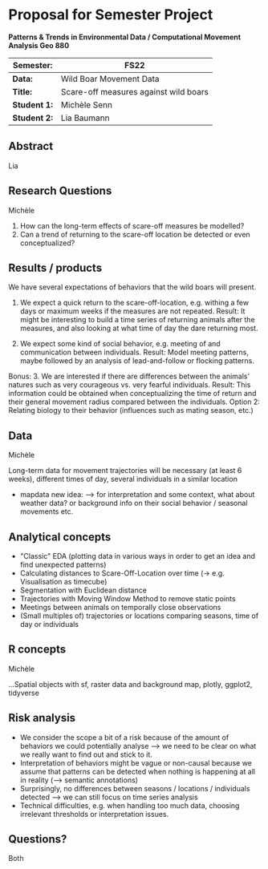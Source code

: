 # Proposal for Semester Project

**Patterns & Trends in Environmental Data / Computational Movement
Analysis Geo 880**

| Semester:      | FS22                              |
|----------------|---------------------------------- |
| **Data:**      | Wild Boar Movement Data           |
| **Title:**     | Scare-off measures against wild boars         |
| **Student 1:** | Michèle Senn                 |
| **Student 2:** | Lia Baumann                 |

## Abstract 
<!-- (50-60 words) --> Lia

## Research Questions
<!-- (50-60 words) --> Michèle
<!--at least 2 research questions -->
1. How can the long-term effects of scare-off measures be modelled?
2. Can a trend of returning to the scare-off location be detected or even conceptualized?

## Results / products
<!-- Lia -->
We have several expectations of behaviors that the wild boars will present.

1. We expect a quick return to the scare-off-location, e.g. withing a few days or maximum weeks if the measures are not repeated.
Result: It might be interesting to build a time series of returning animals after the measures, and also looking at what time of day the dare returning most.

2. We expect some kind of social behavior, e.g. meeting of and communication between individuals.
Result: Model meeting patterns, maybe followed by an analysis of lead-and-follow or flocking patterns.

Bonus: 3. We are interested if there are differences between the animals' natures such as very courageous vs. very fearful individuals.
Result: This information could be obtained when conceptualizing the time of return and their general movement radius compared between the individuals. Option 2: Relating biology to their behavior (influences such as mating season, etc.)

## Data
<!-- What data will you use? Will you require additional context data? Where do you get this data from? Do you already have all the data? --> Michèle
Long-term data for movement trajectories will be necessary (at least 6 weeks), different times of day, several individuals in a similar location
+ mapdata
new idea: --> for interpretation and some context, what about weather data? or background info on their social behavior / seasonal movements etc.

## Analytical concepts
<!-- Which analytical concepts will you use? What conceptual movement spaces and respective modelling approaches of trajectories will you be using? What additional spatial analysis methods will you be using?  Lia -->
- "Classic" EDA (plotting data in various ways in order to get an idea and find unexpected patterns)
- Calculating distances to Scare-Off-Location over time (-> e.g. Visualisation as timecube)
- Segmentation with Euclidean distance
- Trajectories with Moving Window Method to remove static points
- Meetings between animals on temporally close observations
- (Small  multiples of) trajectories or locations comparing seasons, time of day or individuals

## R concepts
<!-- Which R concepts, functions, packages will you mainly use. What additional spatial analysis methods will you be using? --> Michèle
...Spatial objects with sf, raster data and background map, plotly, ggplot2, tidyverse

## Risk analysis
<!-- What could be the biggest challenges/problems you might face? What is your plan B? Lia --> 
- We consider the scope a bit of a risk because of the amount of behaviors we could potentially analyse --> we need to be clear on what we really want to find out and stick to it.
- Interpretation of behaviors might be vague or non-causal because we assume that patterns can be detected when nothing is happening at all in reality (--> semantic annotations)
- Surprisingly, no differences between seasons / locations / individuals detected --> we can still focus on time series analysis
- Technical difficulties, e.g. when handling too much data, choosing irrelevant thresholds or interpretation issues.

## Questions?
<!-- Which questions would you like to discuss at the coaching session? --> Both
